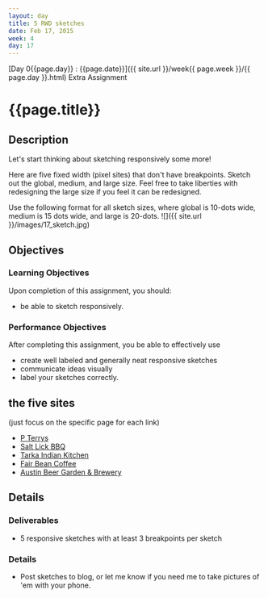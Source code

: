 ```yaml
---
layout: day
title: 5 RWD sketches
date: Feb 17, 2015
week: 4
day: 17
---
```

[Day 0{{page.day}} : {{page.date}}]({{ site.url }}/week{{ page.week }}/{{ page.day }}.html) Extra Assignment

# {{page.title}}


## Description
Let's start thinking about sketching responsively some more!

Here are five fixed width (pixel sites) that don't have breakpoints. Sketch out the global, medium, and large size. Feel free to take liberties with redesigning the large size if you feel it can be redesigned.

Use the following format for all sketch sizes, where global is 10-dots wide, medium is 15 dots wide, and large is 20-dots.
![]({{ site.url }}/images/17_sketch.jpg)

## Objectives

### Learning Objectives

Upon completion of this assignment, you should:

* be able to sketch responsively.


### Performance Objectives

After completing this assignment, you be able to effectively use

* create well labeled and generally neat responsive sketches
* communicate ideas visually
* label your sketches correctly.

## the five sites
(just focus on the specific page for each link)
* [P Terrys](http://www.pterrys.com/)
* [Salt Lick BBQ](http://www.pterrys.com/)
* [Tarka Indian Kitchen](http://tarkaindiankitchen.com/menu/)
* [Fair Bean Coffee](http://www.fairbeancoffee.com/Welcome.html)
* [Austin Beer Garden & Brewery](http://theabgb.com/)


## Details

### Deliverables
* 5 responsive sketches with at least 3 breakpoints per sketch


### Details
* Post sketches to blog, or let me know if you need me to take pictures of 'em with your phone.

